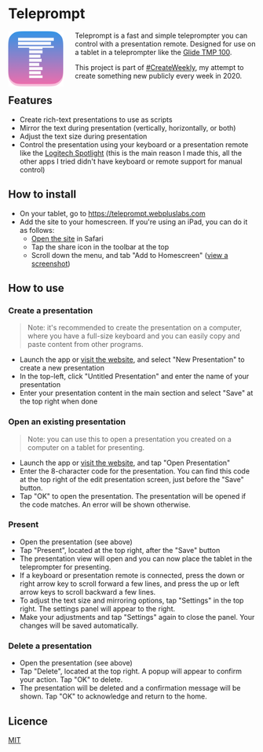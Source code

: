 # Teleprompt

<img src="./teleprompt.png" alt="Teleprompt icon" width="112" height="112" align="left" style="margin-right: 24px" />

Teleprompt is a fast and simple teleprompter you can control with a presentation remote. Designed for use on a tablet in a teleprompter like the [Glide TMP 100](https://glidegear.net/collections/teleprompters/products/glide-gear-tmp-100-ipad-smartphone-video-teleprompter).

This project is part of [#CreateWeekly](https://twitter.com/JosephusPaye/status/1214853295023411200), my attempt to create something new publicly every week in 2020.

## Features

- Create rich-text presentations to use as scripts
- Mirror the text during presentation (vertically, horizontally, or both)
- Adjust the text size during presentation
- Control the presentation using your keyboard or a presentation remote like the [Logitech Spotlight](https://www.logitech.com/en-au/product/spotlight-presentation-remote) (this is the main reason I made this, all the other apps I tried didn't have keyboard or remote support for manual control)

## How to install

- On your tablet, go to <https://teleprompt.webpluslabs.com>
- Add the site to your homescreen. If you're using an iPad, you can do it as follows:
  - [Open the site](https://teleprompt.webpluslabs.com) in Safari
  - Tap the share icon in the toolbar at the top
  - Scroll down the menu, and tab "Add to Homescreen" ([view a screenshot](./add-to-homescreen.jpg?raw=true))

## How to use

### Create a presentation

> Note: it's recommended to create the presentation on a computer, where you have a full-size keyboard and you can easily copy and paste content from other programs.

- Launch the app or [visit the website](https://teleprompt.webpluslabs.com), and select "New Presentation" to create a new presentation
- In the top-left, click "Untitled Presentation" and enter the name of your presentation
- Enter your presentation content in the main section and select "Save" at the top right when done

### Open an existing presentation

> Note: you can use this to open a presentation you created on a computer on a tablet for presenting.

- Launch the app or [visit the website](https://teleprompt.webpluslabs.com), and tap "Open Presentation"
- Enter the 8-character code for the presentation. You can find this code at the top right of the edit presentation screen, just before the "Save" button.
- Tap "OK" to open the presentation. The presentation will be opened if the code matches. An error will be shown otherwise.

### Present

- Open the presentation (see above)
- Tap "Present", located at the top right, after the "Save" button
- The presentation view will open and you can now place the tablet in the teleprompter for presenting.
- If a keyboard or presentation remote is connected, press the down or right arrow key to scroll forward a few lines, and press the up or left arrow keys to scroll backward a few lines.
- To adjust the text size and mirroring options, tap "Settings" in the top right. The settings panel will appear to the right.
- Make your adjustments and tap "Settings" again to close the panel. Your changes will be saved automatically.

### Delete a presentation

- Open the presentation (see above)
- Tap "Delete", located at the top right. A popup will appear to confirm your action. Tap "OK" to delete.
- The presentation will be deleted and a confirmation message will be shown. Tap "OK" to acknowledge and return to the home.

## Licence

[MIT](LICENCE)
